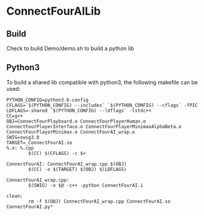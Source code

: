 # ConnectFourAILib

## Build
Check to build Demo/demo.sh to build a python lib

## Python3
To build a shared lib compatible with python3, the following makefile can be used: 

```make
PYTHON_CONFIG=python3.6-config
CFLAGS=`$(PYTHON_CONFIG) --includes` `$(PYTHON_CONFIG) --cflags` -fPIC
LDFLAGS=-shared `$(PYTHON_CONFIG) --ldflags` -lstdc++
CC=g++
OBJ=ConnectFourPlayboard.o ConnectFourPlayerHuman.o ConnectFourPlayerInterface.o ConnectFourPlayerMinimaxAlphaBeta.o ConnectFourPlayerMinimax.o ConnectFourAI_wrap.o
SWIG=swig3.0
TARGET=_ConnectFourAI.so
%.o: %.cpp
        $(CC) $(CFLAGS) -c $<

ConnectFourAI: ConnectFourAI_wrap.cpp $(OBJ)
        $(CC) -o $(TARGET) $(OBJ) $(LDFLAGS)

ConnectFourAI_wrap.cpp:
        $(SWIG) -o $@ -c++ -python ConnectFourAI.i

clean:
        rm -f $(OBJ) ConnectFourAI_wrap.cpp ConnectFourAI.so ConnectFourAI.py*
```
